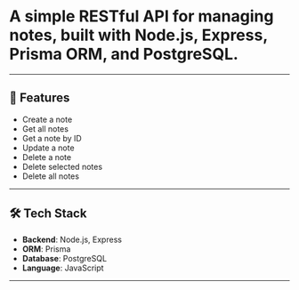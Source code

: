 # A simple RESTful API for managing notes, built with **Node.js**, **Express**, **Prisma ORM**, and **PostgreSQL**.

---

## 🚀 Features

- Create a note
- Get all notes
- Get a note by ID
- Update a note
- Delete a note
- Delete selected notes
- Delete all notes

---

## 🛠 Tech Stack

- **Backend**: Node.js, Express
- **ORM**: Prisma
- **Database**: PostgreSQL
- **Language**: JavaScript
  
---
